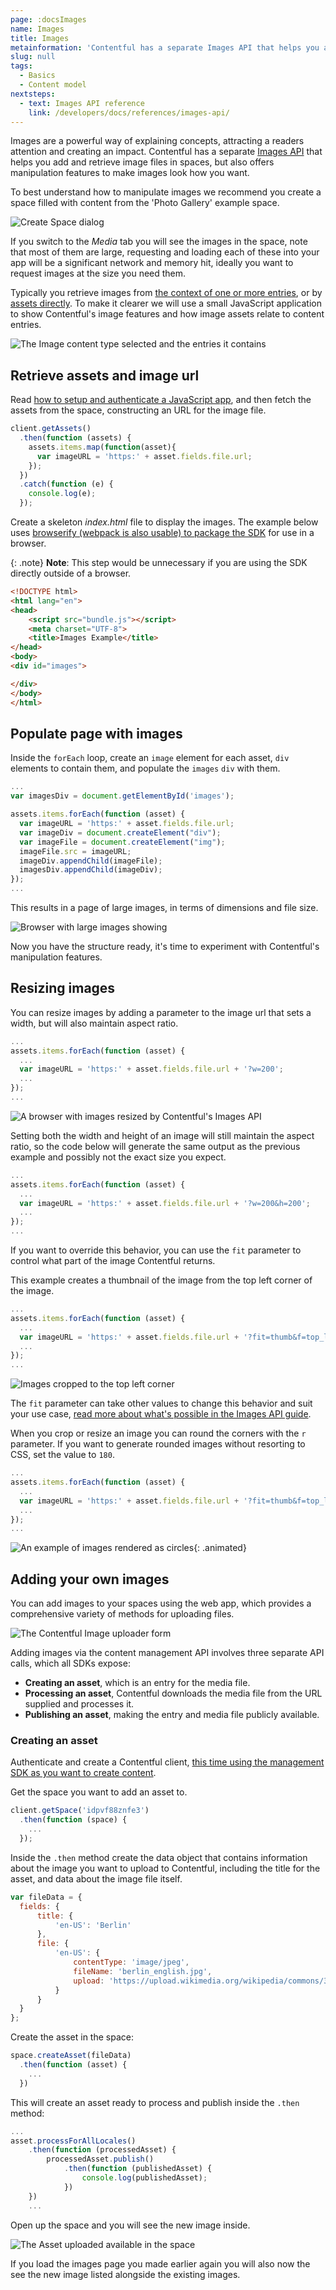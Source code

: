 ```yaml
---
page: :docsImages
name: Images
title: Images
metainformation: 'Contentful has a separate Images API that helps you add and retrieve image files in spaces, but also offers manipulation features.'
slug: null
tags:
  - Basics
  - Content model
nextsteps:
  - text: Images API reference
    link: /developers/docs/references/images-api/
---
```


Images are a powerful way of explaining concepts, attracting a readers attention and creating an impact. Contentful has a separate [Images API](/developers/docs/references/images-api/) that helps you add and retrieve image files in spaces, but also offers manipulation features to make images look how you want.

To best understand how to manipulate images we recommend you create a space filled with content from the 'Photo Gallery' example space.

![Create Space dialog](https://images.contentful.com/tz3n7fnw4ujc/5NvRrRmt9uW8aOUWIKSYui/c4172d774e25fc8a9608bc97c9fc6d5e/354BFE0A-179E-4B65-BFEA-91BA174E4269.png_dl_1)

If you switch to the _Media_ tab you will see the images in the space, note that most of them are large, requesting and loading each of these into your app will be a significant network and memory hit, ideally you want to request images at the size you need them.

Typically you retrieve images from [the context of one or more entries](/developers/docs/references/content-delivery-api/#/reference/links), or by [assets directly](/developers/docs/references/content-delivery-api/#/reference/assets). To make it clearer we will use a small JavaScript application to show Contentful's image features and how image assets relate to content entries.

![The Image content type selected and the entries it contains](https://images.contentful.com/tz3n7fnw4ujc/6ylJFXN3lSMeYiCIOqoIyK/272fc1628bb5e4959d22352d7a2a71b4/E8084960-8F4B-47CB-AA90-29D49A655DFD.png_dl_1)

## Retrieve assets and image url

Read [how to setup and authenticate a JavaScript app](/developers/docs/javascript/tutorials/using-js-cda-sdk/), and then fetch the assets from the space, constructing an URL for the image file.

~~~javascript
client.getAssets()
  .then(function (assets) {
    assets.items.map(function(asset){
      var imageURL = 'https:' + asset.fields.file.url;
    });
  })
  .catch(function (e) {
    console.log(e);
  });
~~~

Create a skeleton _index.html_ file to display the images. The example below uses [browserify (webpack is also usable) to package the SDK](/developers/docs/javascript/tutorials/using-js-cda-sdk/#in-a-browser) for use in a browser.

{: .note}
**Note**: This step would be unnecessary if you are using the SDK directly outside of a browser.

~~~html
<!DOCTYPE html>
<html lang="en">
<head>
    <script src="bundle.js"></script>
    <meta charset="UTF-8">
    <title>Images Example</title>
</head>
<body>
<div id="images">

</div>
</body>
</html>
~~~

## Populate page with images

Inside the `forEach` loop, create an `image` element for each asset, `div` elements to contain them, and populate the `images` `div` with them.

~~~javascript
...
var imagesDiv = document.getElementById('images');

assets.items.forEach(function (asset) {
  var imageURL = 'https:' + asset.fields.file.url;
  var imageDiv = document.createElement("div");
  var imageFile = document.createElement("img");
  imageFile.src = imageURL;
  imageDiv.appendChild(imageFile);
  imagesDiv.appendChild(imageDiv);
});
...
~~~

This results in a page of large images, in terms of dimensions and file size.

![Browser with large images showing](https://images.contentful.com/tz3n7fnw4ujc/Et4A7sGSsgOW00k84IgGg/110db601f41b0d564829fb590f34deb6/4AD6920B-8243-4A2B-B200-10F6CE338328.png_dl_1)

Now you have the structure ready, it's time to experiment with Contentful's manipulation features.

## Resizing images

You can resize images by adding a parameter to the image url that sets a width, but will also maintain aspect ratio.

~~~javascript
...
assets.items.forEach(function (asset) {
  ...
  var imageURL = 'https:' + asset.fields.file.url + '?w=200';
  ...
});
...
~~~

![A browser with images resized by Contentful's Images API](https://images.contentful.com/tz3n7fnw4ujc/1oErqsRy44USwg886aOs60/8687ab5b2d2fc21675b4782247e5e427/BB35A865-8CE0-4DEC-86AA-2130CB001C03.png_dl_1)

Setting both the width and height of an image will still maintain the aspect ratio, so the code below will generate the same output as the previous example and possibly not the exact size you expect.

~~~javascript
...
assets.items.forEach(function (asset) {
  ...
  var imageURL = 'https:' + asset.fields.file.url + '?w=200&h=200';
  ...
});
...
~~~

If you want to override this behavior, you can use the `fit` parameter to control what part of the image Contentful returns.

This example creates a thumbnail of the image from the top left corner of the image.

~~~javascript
...
assets.items.forEach(function (asset) {
  ...
  var imageURL = 'https:' + asset.fields.file.url + '?fit=thumb&f=top_left&h=200&w=200';
  ...
});
...
~~~

![Images cropped to the top left corner](https://images.contentful.com/tz3n7fnw4ujc/4lZOBjlfSUCew4iKESKUWg/719aa6e1fdfc82cab02f5f2fd69dabb7/E5451651-380D-4C70-8B8F-CD5300AF620D.png_dl_1)

The `fit` parameter can take other values to change this behavior and suit your use case, [read more about what's possible in the Images API guide](/developers/docs/references/images-api/#/reference/resizing-&-cropping).

When you crop or resize an image you can round the corners with the `r` parameter. If you want to generate rounded images without resorting to CSS, set the value to `180`.

~~~javascript
...
assets.items.forEach(function (asset) {
  ...
  var imageURL = 'https:' + asset.fields.file.url + '?fit=thumb&f=top_left&h=200&w=200&r=180';
  ...
});
...
~~~

![An example of images rendered as circles](https://images.contentful.com/tz3n7fnw4ujc/IYjocRckSIWAuuqs6eKkO/255e197cd0a97d7df6917321ebce4b1a/21EF3CC9-3783-490B-B3F0-2C33E0A7CC4F.png_dl_1){: .animated}

## Adding your own images

You can add images to your spaces using the web app, which provides a comprehensive variety of methods for uploading files.

![The Contentful Image uploader form](https://images.contentful.com/tz3n7fnw4ujc/4aiM6qazlK6eKYcUESUeQO/80bbf85d469549cd369b7c014340f0ea/5AAF25BB-64F1-4274-BDB4-C76734C270AA.png_dl_1)

Adding images via the content management API involves three separate API calls, which all SDKs expose:

- **Creating an asset**, which is an entry for the media file.
- **Processing an asset**, Contentful downloads the media file from the URL supplied and processes it.
- **Publishing an asset**, making the entry and media file publicly available.

### Creating an asset

Authenticate and create a Contentful client, [this time using the management SDK as you want to create content](https://github.com/contentful/contentful-management.js).

Get the space you want to add an asset to.

~~~javascript
client.getSpace('idpvf88znfe3')
  .then(function (space) {
    ...
  });
~~~

Inside the `.then` method create the data object that contains information about the image you want to upload to Contentful, including the title for the asset, and data about the image file itself.

~~~javascript
var fileData = {
  fields: {
      title: {
          'en-US': 'Berlin'
      },
      file: {
          'en-US': {
              contentType: 'image/jpeg',
              fileName: 'berlin_english.jpg',
              upload: 'https://upload.wikimedia.org/wikipedia/commons/3/3b/Siegessaeule_Aussicht_10-13_img4_Tiergarten.jpg'
          }
      }
  }
};
~~~

Create the asset in the space:

~~~javascript
space.createAsset(fileData)
  .then(function (asset) {
    ...
  })
~~~

This will create an asset ready to process and publish inside the `.then` method:

~~~javascript
...
asset.processForAllLocales()
    .then(function (processedAsset) {
        processedAsset.publish()
            .then(function (publishedAsset) {
                console.log(publishedAsset);
            })
    })
    ...
~~~

Open up the space and you will see the new image inside.

![The Asset uploaded available in the space](https://images.contentful.com/tz3n7fnw4ujc/5WQd6ttXzyKKIig44kqUu4/1facf73658fe4bbe145d79394244e991/E6E90F1A-0D5E-4049-B7C6-67D8C3116E16.png_dl_1)

If you load the images page you made earlier again you will also now the see the new image listed alongside the existing images.

